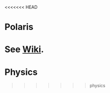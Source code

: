 <<<<<<< HEAD
# Polaris
See [Wiki](https://github.com/Polaris1949/Polaris/wiki).
=======
# Physics
>>>>>>> physics
